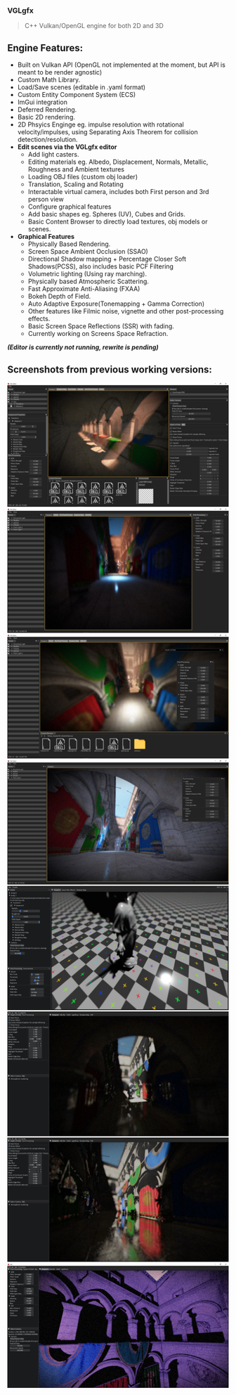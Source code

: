 ### __VGLgfx__
> C++ Vulkan/OpenGL engine for both 2D and 3D

## __Engine Features:__
- Built on Vulkan API (OpenGL not implemented at the moment, but API is meant to be render agnostic)
- Custom Math Library.
- Load/Save scenes (editable in .yaml format)
- Custom Entity Component System (ECS)
- ImGui integration
- Deferred Rendering.
- Basic 2D rendering.
- 2D Phsyics Enginge eg. impulse resolution with rotational velocity/impulses, using Separating Axis Theorem for collision detection/resolution.
- __Edit scenes via the VGLgfx editor__
  - Add light casters.
  - Editing materials eg. Albedo, Displacement, Normals, Metallic, Roughness and Ambient textures
  - Loading OBJ files (custom obj loader)
  - Translation, Scaling and Rotating
  - Interactable virtual camera, includes both First person and 3rd person view
  - Configure graphical features
  - Add basic shapes eg. Spheres (UV), Cubes and Grids.
  - Basic Content Browser to directly load textures, obj models or scenes.
- __Graphical Features__
  - Physically Based Rendering.
  - Screen Space Ambient Occlusion (SSAO)
  - Directional Shadow mapping + Percentage Closer Soft Shadows(PCSS), also includes basic PCF Filtering
  - Volumetric lighting (Using ray marching).
  - Physically based Atmospheric Scattering.
  - Fast Approximate Anti-Aliasing (FXAA)
  - Bokeh Depth of Field.
  - Auto Adaptive Exposure(Tonemapping + Gamma Correction)
  - Other features like Filmic noise, vignette and other post-processing effects.
  - Basic Screen Space Reflections (SSR) with fading.
  - Currently working on Screens Space Refraction.
  
  
___(Editor is currently not running, rewrite is pending)___
  

## __Screenshots from previous working versions:__
![Alt text](https://github.com/PeterVondra/VGL/blob/main/resources/images/Screenshot%20(174).png?raw=true)
![Alt text](https://github.com/PeterVondra/VGL/blob/main/resources/images/Screenshot%20(179).png?raw=true)
![Alt text](https://github.com/PeterVondra/VGL/blob/main/resources/images/Screenshot%20(183).png?raw=true)
![Alt text](https://github.com/PeterVondra/VGL/blob/main/resources/images/Screenshot%20(185).png?raw=true)
![Alt text](https://github.com/PeterVondra/VGL/blob/main/resources/images/Screenshot%20(84).png?raw=true)
![Alt text](https://github.com/PeterVondra/VGL/blob/main/resources/images/Screenshot%20(31).png?raw=true)
![Alt text](https://github.com/PeterVondra/VGL/blob/main/resources/images/Screenshot%20(30).png?raw=true)
![Alt text](https://github.com/PeterVondra/VGL/blob/main/resources/images/Screenshot%20(23).png?raw=true)



